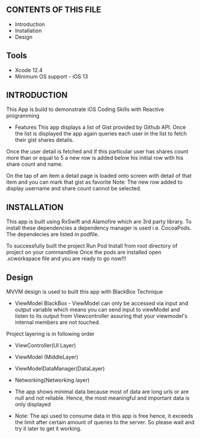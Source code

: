 CONTENTS OF THIS FILE
---------------------
 * Introduction
 * Installation
 * Design

## Tools

* Xcode 12.4 
* Minimum OS support - iOS 13


INTRODUCTION
------------

This App is build to demonstrate iOS Coding Skills with Reactive programming

* Features
This app displays a list of Gist provided by Github API. Once the list is displayed the app again queries each user in the list to fetch their gist shares details.

Once the user detail is fetched and if this particular user has shares count more than or equal to 5 a new row is added below his initial row with his share count and name.

On the tap of am item  a detail page is loaded onto screen with detail of that item and you can mark that gist as favorite
Note: The new row added to display username and share count cannot be selected.

INSTALLATION
------------
This app is built using RxSwift and Alamofire which are 3rd party library.
To install these dependencies a dependency manager is used i.e. CocoaPods. 
The dependecies are listed in podfile.

To successfully built the project Run Pod Install from root directory of project on your commandline 
Once the pods are installed open .xcworkspace file and you are ready to go now!!!


Design
-----------

MVVM design is used to built this app with BlackBox Technique

*  ViewModel BlackBox - ViewModel can only be accessed via input and output variable which means you can send input to viewModel and listen to its output from Viewcontroller assuring that your viewmodel's internal members are not touched.

 Project layering is in following order
 *  ViewController(UI Layer) 
 *  ViewModel (MiddleLayer)
 *  ViewModelDataManager(DataLayer) 
 *  Networking(Networking layer) 
    
 * The app shows minimal data because most of data are long urls or are null and not reliable. Hence, the most meaningful and important data is only displayed

* Note: The api used to consume data in this app is free hence, it exceeds the limit after certain amount of queries to the server. So please wait and try it later to get it working.
